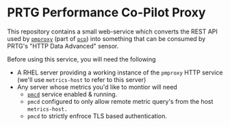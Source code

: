   # PRTG Performance Co-Pilot Proxy 
  
  This repository contains a small web-service which converts the REST API used by [`pmproxy`](https://man7.org/linux/man-pages/man1/pmproxy.1.html) (part of
  [`pcp`](https://pcp.io/)) into something that can be consumed by PRTG's "HTTP Data Advanced" sensor. 
  
  Before using this service, you will need the following
  
   * A RHEL server providing a working instance of the `pmproxy` HTTP service (we'll use `metrics-host` to refer to this server)
   * Any server whose metrics you'd like to montior will need
     * [`pmcd`](https://man7.org/linux/man-pages/man1/pmcd.1.html) service enabled & running.
     * `pmcd` configured to only allow remote metric query's from the host `metrics-host.` 
     * `pmcd` to strictly enfroce TLS based authentication.
  
  
